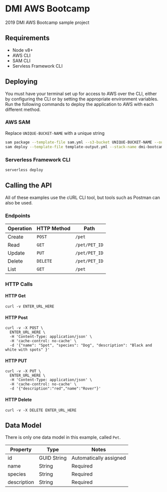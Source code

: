 # DMI AWS Bootcamp

2019 DMI AWS Bootcamp sample project

## Requirements

- Node v8+
- AWS CLI
- SAM CLI
- Servless Framework CLI

## Deploying

You must have your terminal set up for access to AWS over the CLI, either by configuring the CLI or by setting the appropriate environment variables. Run the following commands to deploy the application to AWS with each different method.

### AWS SAM

Replace `UNIQUE-BUCKET-NAME` with a unique string

```bash
sam package --template-file sam.yml --s3-bucket UNIQUE-BUCKET-NAME --output-template-file template-output.yml
sam deploy --template-file template-output.yml --stack-name dmi-bootcamp-sam --capabilities CAPABILITY_IAM
```

### Serverless Framework CLI

```bash
serverless deploy
```

## Calling the API

All of these examples use the cURL CLI tool, but tools such as Postman can also be used.

### Endpoints

| Operation | HTTP Method | Path          |
|-----------|-------------|---------------|
| Create    | `POST`      | `/pet`        |
| Read      | `GET`       | `/pet/PET_ID` |
| Update    | `PUT`       | `/pet/PET_ID` |
| Delete    | `DELETE`    | `/pet/PET_ID` |
| List      | `GET`       | `/pet`        |

### HTTP Calls

#### HTTP Get

```
curl -v ENTER_URL_HERE
```

#### HTTP Post

```
curl -v -X POST \
  ENTER_URL_HERE \
  -H 'Content-Type: application/json' \
  -H 'cache-control: no-cache' \
  -d '{"name": "Spot", "species": "Dog", "description": "Black and white with spots" }'
```

#### HTTP PUT

```
curl -v -X PUT \
  ENTER_URL_HERE \
  -H 'Content-Type: application/json' \
  -H 'cache-control: no-cache' \
  -d '{"description":"red","name":"Rover"}'
```

#### HTTP Delete

```
curl -v -X DELETE ENTER_URL_HERE
```

## Data Model

There is only one data model in this example, called `Pet`.

| Property    | Type        | Notes                  |
|-------------|-------------|------------------------|
| id          | GUID String | Automatically assigned |
| name        | String      | Required               |
| species     | String      | Required               |
| description | String      | Required               |
